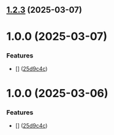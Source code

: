 ## [1.2.3](https://github.com/almanasrarami/git-extended/compare/v1.0.0...v1.2.3) (2025-03-07)



# 1.0.0 (2025-03-07)


### Features

* [] ([25d9c4c](https://github.com/almanasrarami/git-extended/commit/25d9c4cc080017876236aae4c74e2cb9715e9cb5))



# 1.0.0 (2025-03-06)


### Features

* [] ([25d9c4c](https://github.com/almanasrarami/git-extended/commit/25d9c4cc080017876236aae4c74e2cb9715e9cb5))



